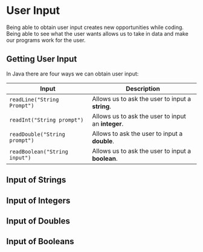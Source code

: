 # User Input

Being able to obtain user input creates new opportunities while coding. Being able to see what the user wants allows us to take in data and make our programs work for the user.

## Getting User Input

In Java there are four ways we can obtain user input:

| Input | Description |
| -- | -- |
| ``readLine("String Prompt")`` | Allows us to ask the user to input a **string**. |
| ``readInt("String prompt")`` | Allows us to ask the user to input an **integer**. |
| ``readDouble("String prompt")`` | Allows to ask the user to input a **double**. |
| ``readBoolean("String input")`` | Allows us to ask the user to input a **boolean**. |

## Input of Strings


## Input of Integers

## Input of Doubles

## Input of Booleans